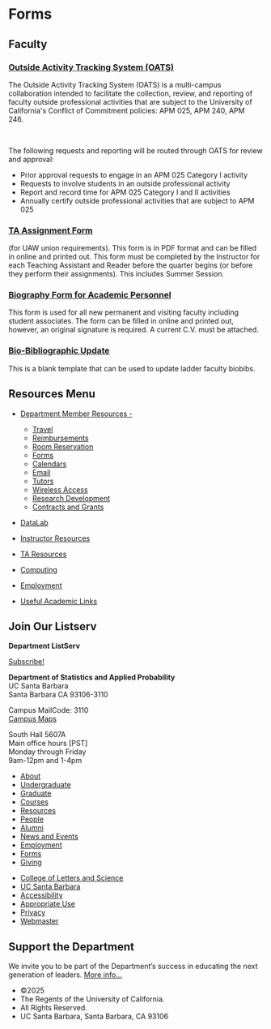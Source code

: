 # Forms

## Faculty

### [Outside Activity Tracking System (OATS)](https://ucsb.ucoats.org/)

The Outside Activity Tracking System (OATS) is a multi-campus collaboration intended to facilitate the collection, review, and reporting of faculty outside professional activities that are subject to the University of California's Conflict of Commitment policies: APM 025, APM 240, APM 246. 

 

The following requests and reporting will be routed through OATS for review and approval:

- Prior approval requests to engage in an APM 025 Category I activity
- Requests to involve students in an outside professional activity
- Report and record time for APM 025 Category I and II activities
- Annually certify outside professional activities that are subject to APM 025

### [TA Assignment Form](/sites/secure.lsit.ucsb.edu.stat.d7/files/sitefiles/Resources/Forms/taassignment.pdf)

(for UAW union requirements). This form is in PDF format and can be filled in online and printed out. This form must be completed by the Instructor for each Teaching Assistant and Reader before the quarter begins (or before they perform their assignments). This includes Summer Session. 

### [Biography Form for Academic Personnel](https://ap.ucsb.edu/forms/Biography.Form.pdf)

This form is used for all new permanent and visiting faculty including student associates. The form can be filled in online and printed out, however, an original signature is required. A current C.V. must be attached. 

### [Bio-Bibliographic Update](https://ap.ucsb.edu/resources.for.academic.employees/forms/)

This is a blank template that can be used to update ladder faculty biobibs. 

## Resources Menu

- [Department Member Resources -](/resources "Department Member Resources")
  
  - [Travel](/resources/member/travel "Travel")
  - [Reimbursements](/resources/member/reimbursements "Reimbursements")
  - [Room Reservation](/resources/member/room "Room Reservation")
  - [Forms](/resources/member/forms "Forms")
  - [Calendars](/resources/member/calendar "Calendars")
  - [Email](/resources/computing/email "Email")
  - [Tutors](/undergrad/tutors "Tutors")
  - [Wireless Access](/resources/computing/wireless "Wireless Access")
  - [Research Development](https://www.research.ucsb.edu/ "Research Development")
  - [Contracts and Grants](/resources/member/contracts "Contracts and Grants")
- [DataLab](/resources/statlab "DataLab")
- [Instructor Resources](/resources/instructor "Instructor Resources")
- [TA Resources](/resources/ta-resources "TA Resources")
- [Computing](/resources/computing "Computing")
- [Employment](/about/employment "Employment")
- [Useful Academic Links](/resources/useful "Useful Academic Links")

## Join Our Listserv

**Department ListServ**

[Subscribe!](https://groups.google.com/u/1/a/pstat.ucsb.edu/g/pstat-undergrad?hl=en)

**Department of Statistics and Applied Probability**  
UC Santa Barbara  
Santa Barbara CA 93106-3110

Campus MailCode: 3110  
[Campus Maps](http://www.aw.id.ucsb.edu/maps/)

South Hall 5607A  
Main office hours \[PST]  
Monday through Friday  
9am-12pm and 1-4pm

- [About](/about "About")
- [Undergraduate](/undergrad)
- [Graduate](/graduate)
- [Courses](/courses)
- [Resources](/resources "Resources")
- [People](/people)
- [Alumni](/alumni "Undergraduate Alumni")
- [News and Events](/news)
- [Employment](/about/employment "Employment")
- [Forms](/forms "Forms")
- [Giving](/giving "Giving")

<!--THE END-->

- [College of Letters and Science](http://www.college.ucsb.edu "College of Letters and Science")
- [UC Santa Barbara](http://www.ucsb.edu "UC Santa Barbara")
- [Accessibility](/accessibility "Accessibility")
- [Appropriate Use](http://www.policy.ucsb.edu/terms_of_use/ "Appropriate Use")
- [Privacy](http://www.policy.ucsb.edu/privacy-notification/ "Privacy")
- [Webmaster](mailto:help@pstat.ucsb.edu "Webmaster")

## Support the Department

We invite you to be part of the Department’s success in educating the next generation of leaders. [More info...](/giving)

- ©2025
- The Regents of the University of California.
- All Rights Reserved.
- UC Santa Barbara, Santa Barbara, CA 93106